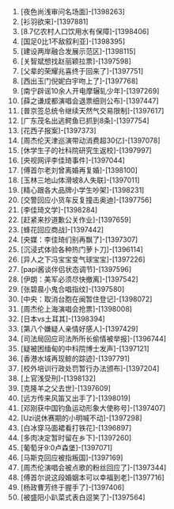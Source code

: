 
1. [夜色尚浅审问名场面]-[1398263]
1. [衫羽欲来]-[1397881]
1. [8.7亿农村人口饮用水有保障]-[1398406]
1. [国足0比1不敌叙利亚]-[1398395]
1. [建设两岸融合发展示范区]-[1398115]
1. [关智斌想找赵丽颖拉票]-[1397598]
1. [父辈的荣耀兆喜终于回来了]-[1397751]
1. [西出玉门倪妮白宇吻上了]-[1397768]
1. [南宁辟谣10余人开电摩辗轧少年]-[1397269]
1. [薛之谦成都演唱会退票细则公布]-[1397447]
1. [普京签总统令继续天然气交易限制]-[1397617]
1. [广东茂名出逃鳄鱼已抓到8条]-[1397754]
1. [花西子报案]-[1397373]
1. [周杰伦天津巡演带动消费超30亿]-[1397078]
1. [休学生子的社科院研究生返校]-[1397997]
1. [央视网评李佳琦事件]-[1397044]
1. [傅首尔老刘曾离婚再复婚]-[1398100]
1. [玉林三地山体滑坡8人失联]-[1397011]
1. [精心跟各大品牌小学生吵架]-[1398231]
1. [交警回应小货车反复撞击奥迪]-[1397756]
1. [李佳琦文学]-[1398284]
1. [赶紧来抄道歉公关作业]-[1397659]
1. [蜂花回应商战]-[1397442]
1. [央媒：李佳琦们别再飘了]-[1397307]
1. [沉浸式体验各种热门萝卜刀]-[1396114]
1. [异人之下冯宝宝变气球宝宝]-[1397226]
1. [papi酱谈伴侣状态调节]-[1397596]
1. [伊朗：美军必须尽快撤离]-[1397542]
1. [张碧晨小鬼合唱指纹]-[1397580]
1. [中央：取消台胞在闽暂住登记]-[1398072]
1. [周杰伦上海演唱会抢票]-[1398008]
1. [日本vs土耳其]-[1398394]
1. [第八个嫌疑人亲情好感人]-[1397429]
1. [司法局回应司法所所长偷情被举报]-[1396744]
1. [疑被困缅甸的中科院博士发声]-[1397121]
1. [香港水域再现鲸的踪迹]-[1397791]
1. [校外培训行政处罚暂行办法颁布]-[1397204]
1. [上官浅受刑]-[1398132]
1. [克隆羊之父去世]-[1397609]
1. [远方传来风笛又出手了]-[1398019]
1. [邓刚获中国钓鱼运动形象大使称号]-[1397407]
1. [Uzi说休赛期的小明喊不动]-[1397298]
1. [白冰穿马面裙看打铁花]-[1396897]
1. [多肉决定暂时留在乡下]-[1397260]
1. [葡萄牙9:0卢森堡]-[1397071]
1. [马斯克回应被指叛国]-[1397169]
1. [周杰伦演唱会被点歌的粉丝回应了]-[1397344]
1. [傅首尔说这段婚姻本可以幸福到老]-[1397716]
1. [杨政曹芳终于握手了]-[1397406]
1. [被盛阳小趴菜式表白逗笑了]-[1397564]
